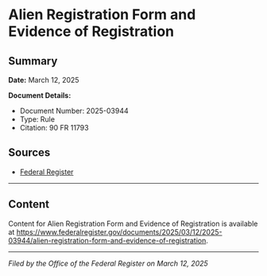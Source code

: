 # Alien Registration Form and Evidence of Registration

## Summary

**Date:** March 12, 2025

**Document Details:**
- Document Number: 2025-03944
- Type: Rule
- Citation: 90 FR 11793

## Sources
- [Federal Register](https://www.federalregister.gov/documents/2025/03/12/2025-03944/alien-registration-form-and-evidence-of-registration)

---

## Content

Content for Alien Registration Form and Evidence of Registration is available at https://www.federalregister.gov/documents/2025/03/12/2025-03944/alien-registration-form-and-evidence-of-registration.

---

*Filed by the Office of the Federal Register on March 12, 2025*
